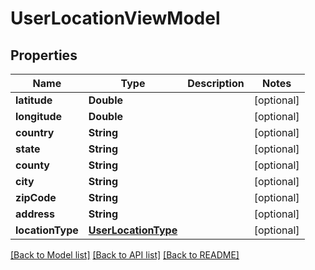 # UserLocationViewModel

## Properties
Name | Type | Description | Notes
------------ | ------------- | ------------- | -------------
**latitude** | **Double** |  | [optional] 
**longitude** | **Double** |  | [optional] 
**country** | **String** |  | [optional] 
**state** | **String** |  | [optional] 
**county** | **String** |  | [optional] 
**city** | **String** |  | [optional] 
**zipCode** | **String** |  | [optional] 
**address** | **String** |  | [optional] 
**locationType** | [**UserLocationType**](UserLocationType.md) |  | [optional] 

[[Back to Model list]](../README.md#documentation-for-models) [[Back to API list]](../README.md#documentation-for-api-endpoints) [[Back to README]](../README.md)


